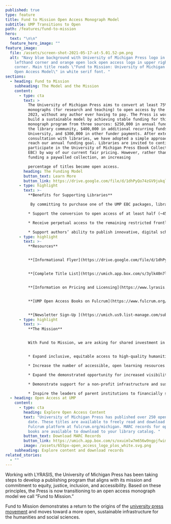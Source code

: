 ```yaml
---
published: true
type: feature
title: Fund to Mission Open Access Monograph Model
subtitle: UMP Transitions to Open
path: /features/fund-to-mission
hero:
  text: "\n\n"
  feature_hero_image: ""
feature_image:
  file: /assets/screen-shot-2021-05-17-at-5.01.52-pm.png
  alt: "Navy blue background with University of Michigan Press logo in upper
    lefthand corner and orange open lock open access logo in upper righthand
    corner. Main title reads \"Fund to Mission: University of Michigan Press'
    Open Access Model\" in white serif font. "
sections:
  - heading: Fund to Mission
    subheading: The Model and the Mission
    content:
      - type: cta
        text: >
          The University of Michigan Press aims to convert at least 75% of its
          monographs (for research and teaching) to open access by the end of
          2023, without any author ever having to pay. The Press is working to
          build a sustainable model by achieving stable funding for this
          monograph program from three sources: $250,000 in annual funding from
          the library community, $400,000 in additional recurring funds from the
          University, and $300,000 in other funder payments. After extensive
          consultation with libraries, we have adopted a simple approach to
          reach our annual funding goal. Libraries are invited to continue to
          participate in the University of Michigan Press Ebook Collection (UMP
          EBC) by way of our current fair pricing. However, rather than only
          funding a paywalled collection, an increasing

          percentage of titles become open access. 
        heading: The Funding Model
        button_text: Learn More
        button_link: https://drive.google.com/file/d/1dhPyQo74zGV9jukqlootY8JF8uj-7Q2p/view
      - type: highlight
        text: >-
          **Benefits for Supporting Libraries**

           By committing to purchase one of the UMP EBC packages, libraries:

          * Support the conversion to open access of at least half (~45) of University of Michigan Press scholarly monographs in 2022. (We will expand this percentage if we realize our full goal, and will build on it in succeeding years)

          * Receive perpetual access to the remaining restricted frontlist titles and term access to the backlist (~1,500 titles), which will otherwise remain closed to non-purchasers

          * Support authors’ ability to publish innovative, digital scholarship leveraging the next-generation, open-source Fulcrum platform
      - type: highlight
        text: >-
          **Resources**


          **[Informational Flyer](https://drive.google.com/file/d/1dhPyQo74zGV9jukqlootY8JF8uj-7Q2p/view)**


          **[Complete Title List](https://umich.app.box.com/s/3ylk40n7lo3oyl62j9wlvvhus69ocf0v)**


          **[Information on Pricing and Licensing](https://www.lyrasis.org/content/Pages/product-details.aspx?pid=8D37544B-F9AA-E811-9416-00155DA0E429)**


          **[UMP Open Access Books on Fulcrum](https://www.fulcrum.org/michigan?locale=en&user_access=oa)**


          **[Newsletter Sign-Up ](https://umich.us9.list-manage.com/subscribe?u=a4cd6f758656d0e1542fcb495&id=ee5048bf45)**
      - type: highlight
        text: >-
          **The Mission**


          With Fund to Mission, we are asking for shared investment in strengthening humanities and social sciences infrastructure and scholarship. Through a transparent model that fits with existing library workflows and provides unique benefits to supporters, we hope to:


          * Expand inclusive, equitable access to high-quality humanities and qualitative social science scholarship for diverse, global audiences;

          * Increase the number of accessible, open learning resources for students that are instantly available, downloadable, and free of DRM restrictions;

          * Expand the demonstrated opportunity for increased visibility and impact that open access provides to all authors, without the inequities of “pay to publish”;

          * Demonstrate support for a non-profit infrastructure and sustainable business model, on a platform that already hosts other university press content and collections;

          * Inspire the leaders of parent institutions to financially support their presses in more sustainable and open approaches to monograph publishing.
  - heading: Open Access at UMP
    content:
      - type: cta
        heading: Explore Open Access Content
        text: "University of Michigan Press has published over 250 open access titles to
          date. These titles are available to freely read and download on the
          Fulcrum platform at fulcrum.org/michigan. MARC records for open access
          books are available to download to your library catalog. "
        button_text: Download MARC Records
        button_link: https://umich.app.box.com/s/oxuimlw7m656w9ngpjfwim10zdqxy5at
        image: /assets/655px-open_access_logo_plos_white.svg.png
    subheading: Explore content and download records
related_stories:
  - ""
---
```

Working with LYRASIS, the University of Michigan Press has been taking steps to develop a publishing program that aligns with its mission and commitment to equity, justice, inclusion, and accessibility. Based on these principles, the Press is now transitioning to an open access monograph model we call “Fund to Mission.” 

Fund to Mission demonstrates a return to the origins of the [university press movement](https://aupresses.org/the-value-of-university-presses/) and moves toward a
more open, sustainable infrastructure for the humanities and social sciences.